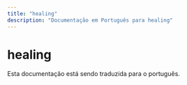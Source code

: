 ```yaml
---
title: "healing"
description: "Documentação em Português para healing"
---
```


# healing

Esta documentação está sendo traduzida para o português.
